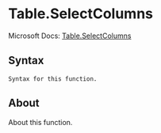 # Table.SelectColumns

Microsoft Docs: [Table.SelectColumns](https://docs.microsoft.com/en-us/powerquery-m/table-selectcolumns)

## Syntax

```
Syntax for this function.
```

## About

About this function.

